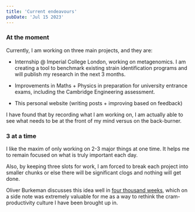 ```yaml
---
title: 'Current endeavours'
pubDate: 'Jul 15 2023'
---
```


### At the moment

Currently, I am working on three main projects, and they are:

- Internship @ Imperial College London, working on metagenomics. I am creating a tool to benchmark existing strain identification programs and will publish my research in the next 3 months.

- Improvements in Maths + Physics in preparation for university entrance exams, including the Cambridge Engineering assessment.

- This personal website (writing posts + improving based on feedback)

I have found that by recording what I am working on, I am actually able to see what needs to be at the front of my mind versus on the back-burner.

### 3 at a time

I like the maxim of only working on 2-3 major things at one time. It helps me to remain focused on what is truly important each day.

Also, by keeping three slots for work, I am forced to break each project into smaller chunks or else there will be significant clogs and nothing will get done.

Oliver Burkeman discusses this idea well in [four thousand weeks](https://en.wikipedia.org/wiki/Four_Thousand_Weeks:_Time_Management_for_Mortals), which on a side note was extremely valuable for me as a way to rethink the cram-productivity culture I have been brought up in.
